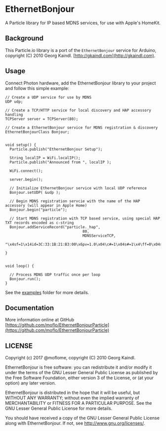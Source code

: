 # EthernetBonjour

A Particle library for IP based MDNS services, for use with Apple's HomeKit.

## Background

This Particle.io library is a port of the `EthernetBonjour` service for Arduino, copyright (C) 2010 Georg Kaindl. [http://gkaindl.com](http://gkaindl.com).


## Usage

Connect Photon hardware, add the EthernetBonjour library to your project and follow this simple example:

```
// Create a UDP service for use by MDNS
UDP udp;

// Create a TCP/HTTP service for local discovery and HAP accessory handling
TCPServer server = TCPServer(80);

// Create a EthernetBonjour service for MDNS registration & discovery
EthernetBonjourClass Bonjour;


void setup() {
  Particle.publish("EthernetBonjour Setup");

  String localIP = WiFi.localIP();
  Particle.publish("Announced from ", localIP );
  
  WiFi.connect();

  server.begin();

  // Initialize EthernetBonjour service with local UDP reference
  Bonjour.setUDP( &udp );
  
  // Begin MDNS registration servcie with the name of the HAP accessory (will appear in Apple Home)
  Bonjour.begin("particle");

  // Start MDNS registration with TCP based service, using special HAP TXT records encoded as c-string
  Bonjour.addServiceRecord("particle._hap",
                                   80,
                                   MDNSServiceTCP,
                                   "\x4sf=1\x14id=3C:33:1B:21:B3:00\x6pv=1.0\x04\c#=1\x04s#=1\x4\ff=0\x04sf=1\x0Bmd=particle");

}


void loop() {

  // Process MDNS UDP traffic once per loop
  Bonjour.run();
}
```

See the [examples](examples) folder for more details.

## Documentation

More information online at GitHub [https://github.com/moflo/EthernetBonjourParticle](https://github.com/moflo/EthernetBonjourParticle)


## LICENSE
Copyright (c) 2017 @moflome, copyright (C) 2010 Georg Kaindl.

EthernetBonjour is free software: you can redistribute it and/or
modify it under the terms of the GNU Lesser General Public License
as published by the Free Software Foundation, either version 3 of
the License, or (at your option) any later version.

EthernetBonjour is distributed in the hope that it will be useful,
but WITHOUT ANY WARRANTY; without even the implied warranty of
MERCHANTABILITY or FITNESS FOR A PARTICULAR PURPOSE.  See the
GNU Lesser General Public License for more details.

You should have received a copy of the GNU Lesser General Public
License along with EthernetBonjour. If not, see
<http://www.gnu.org/licenses/>.
